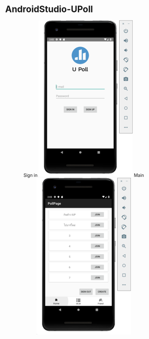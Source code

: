 # AndroidStudio-UPoll

<p align="center">
  Sign in
  <img src="img/signin.png" height="500"> 
  Main
  <img src="img/home.png" height="500"> 
<p align="center">
